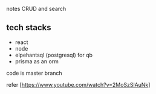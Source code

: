 notes CRUD and search

## tech stacks
 - react
 - node
 - elpehantsql (postgresql) for qb
 - prisma as an orm

code is master branch


refer [https://www.youtube.com/watch?v=2MoSzSlAuNk]
